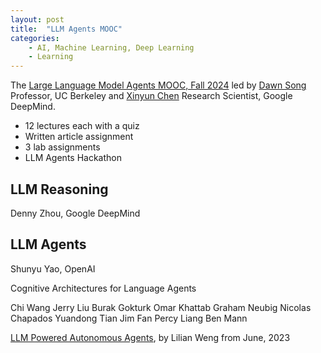 ```yaml
---
layout: post
title:  "LLM Agents MOOC"
categories:
    - AI, Machine Learning, Deep Learning
    - Learning
---
```



The [Large Language Model Agents MOOC, Fall 2024][2] led by [Dawn Song][3] Professor, UC Berkeley and [Xinyun Chen][4] Research Scientist, Google DeepMind.

- 12 lectures each with a quiz
- Written article assignment
- 3 lab assignments
- LLM Agents Hackathon


## LLM Reasoning

Denny Zhou, Google DeepMind

## LLM Agents

Shunyu Yao, OpenAI

Cognitive Architectures for Language Agents

Chi Wang
Jerry Liu
Burak Gokturk
Omar Khattab
Graham Neubig
Nicolas Chapados
Yuandong Tian
Jim Fan
Percy Liang
Ben Mann



[LLM Powered Autonomous Agents][6], by Lilian Weng from June, 2023





[1]: https://parlance-labs.com/education/
[2]: https://llmagents-learning.org/f24
[3]: https://dawnsong.io/
[4]: https://jungyhuk.github.io/
[5]: https://rdi.berkeley.edu/llm-agents-hackathon/
[6]: https://lilianweng.github.io/posts/2023-06-23-agent/
